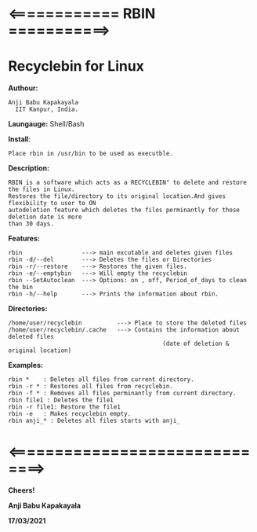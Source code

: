 #    <============ RBIN ===========>
#        Recyclebin for Linux

 **Authour:**
 
    Anji Babu Kapakayala
	  IIT Kanpur, India.

**Laungauge:** Shell/Bash

**Install**:    

    Place rbin in /usr/bin to be used as executble.

 **Description:** 
	
    RBIN is a software which acts as a RECYCLEBIN" to delete and restore the files in Linux.
    Restores the file/directory to its original location.And gives flexibility to user to ON
    autodeletion feature which deletes the files perminantly for those deletion date is more 
    than 30 days.  

 **Features:**
    
    rbin                 ---> main excutable and deletes given files
    rbin -d/--del        ---> Deletes the files or Directories
    rbin -r/--restore    ---> Restores the given files.
    rbin -e/--emptybin   ---> Will empty the recyclebin
    rbin --SetAutoclean  ---> Options: on , off, Period_of_days to clean the bin
    rbin -h/--help       ---> Prints the information about rbin.
    

 **Directories:**
       
    /home/user/recyclebin          ---> Place to store the deleted files
    /home/user/recyclebin/.cache   ---> Contains the information about deleted files 
	                                    		(date of deletion & original location)
 **Examples:**
 
    rbin *    : Deletes all files from current directory.
    rbin -r * : Restores all files from recyclebin.
    rbin -f * : Removes all files perminantly from current directory.
    rbin file1 : Deletes the file1
    rbin -r file1: Restore the file1
    rbin -e   : Makes recyclebin empty.
    rbin anji_* : Deletes all files starts with anji_
    
# <==============================>
**Cheers!**

**Anji Babu Kapakayala**

**17/03/2021**
